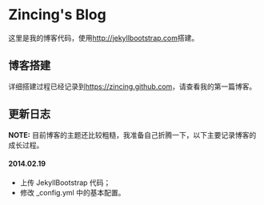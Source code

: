 # Zincing's Blog #

这里是我的博客代码，使用<http://jekyllbootstrap.com>搭建。

## 博客搭建 ##

详细搭建过程已经记录到<https://zincing.github.com>，请查看我的第一篇博客。

## 更新日志 ##

**NOTE:** 目前博客的主题还比较粗糙，我准备自己折腾一下，以下主要记录博客的成长过程。


#### 2014.02.19 ####
- 上传 JekyllBootstrap 代码；
- 修改 _config.yml 中的基本配置。
 